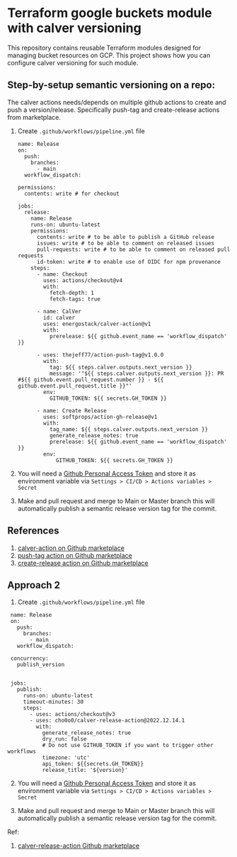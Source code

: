 # Terraform google buckets module with calver versioning

This repository contains reusable Terraform modules designed for managing bucket resources on GCP. This project shows how you can configure calver versioning for such module.

## Step-by-setup semantic versioning on a repo:

The calver actions needs/depends on multiple github actions to create and push a version/release. Specifically push-tag and create-release actions from marketplace.

1. Create `.github/workflows/pipeline.yml` file
   ```
   name: Release
   on:
     push:
       branches:
         - main
     workflow_dispatch:

   permissions:
     contents: write # for checkout

   jobs:
     release:
       name: Release
       runs-on: ubuntu-latest
       permissions:
         contents: write # to be able to publish a GitHub release
         issues: write # to be able to comment on released issues
         pull-requests: write # to be able to comment on released pull requests
         id-token: write # to enable use of OIDC for npm provenance
       steps:
         - name: Checkout
           uses: actions/checkout@v4
           with:
             fetch-depth: 1
             fetch-tags: true

         - name: CalVer
           id: calver
           uses: energostack/calver-action@v1
           with:
             prerelease: ${{ github.event_name == 'workflow_dispatch' }}

         - uses: thejeff77/action-push-tag@v1.0.0
           with:
             tag: ${{ steps.calver.outputs.next_version }}
             message: '"${{ steps.calver.outputs.next_version }}: PR #${{ github.event.pull_request.number }} - ${{ github.event.pull_request.title }}"'
           env:
             GITHUB_TOKEN: ${{ secrets.GH_TOKEN }}

         - name: Create Release
           uses: softprops/action-gh-release@v1
           with:
             tag_name: ${{ steps.calver.outputs.next_version }}
             generate_release_notes: true
             prerelease: ${{ github.event_name == 'workflow_dispatch' }}
           env:
               GITHUB_TOKEN: ${{ secrets.GH_TOKEN }}
   ```
2. You will need a [Github Personal Access Token](https://github.com/settings/personal-access-tokens/new) and store it as environment variable via `Settings > CI/CD > Actions variables > Secret`

3. Make and pull request and merge to Main or Master branch this will automatically publish a semantic release version tag for the commit.

## References

1. [calver-action on Github marketplace](https://github.com/marketplace/actions/next-calver)
2. [push-tag action on Github marketplace](https://github.com/marketplace/actions/push-any-git-tag)
3. [create-release action on Github marketplace](https://github.com/marketplace/actions/gh-release)


## Approach 2

1. Create `.github/workflows/pipeline.yml` file
  ```
   name: Release
   on:
     push:
       branches:
         - main
     workflow_dispatch:

   concurrency:
     publish_version


   jobs:
     publish:
       runs-on: ubuntu-latest
       timeout-minutes: 30
       steps:
         - uses: actions/checkout@v3
         - uses: cho0o0/calver-release-action@2022.12.14.1
           with:
             generate_release_notes: true
             dry_run: false
             # Do not use GITHUB_TOKEN if you want to trigger other workflows
             timezone: 'utc'
             api_token: ${{secrets.GH_TOKEN}}
             release_title: '${version}'
  ```
2. You will need a [Github Personal Access Token](https://github.com/settings/personal-access-tokens/new) and store it as environment variable via `Settings > CI/CD > Actions variables > Secret`

3. Make and pull request and merge to Main or Master branch this will automatically publish a semantic release version tag for the commit.

Ref:

1. [calver-release-action Github marketplace](https://github.com/marketplace/actions/next-calver)

